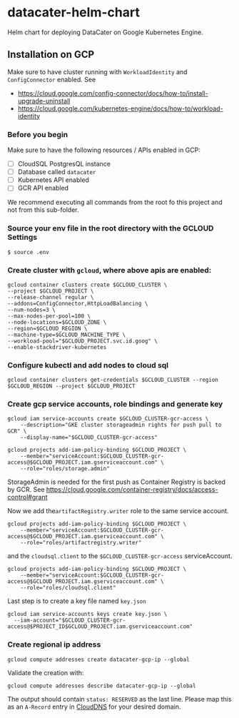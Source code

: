 # datacater-helm-chart
Helm chart for deploying DataCater on Google Kubernetes Engine.

## Installation on GCP

Make sure to have cluster running with `WorkloadIdentity` and `ConfigConnector` enabled.
See
- https://cloud.google.com/config-connector/docs/how-to/install-upgrade-uninstall
- https://cloud.google.com/kubernetes-engine/docs/how-to/workload-identity

### Before you begin
Make sure to have the following resources / APIs enabled in GCP:
- [ ] CloudSQL PostgresQL instance
- [ ] Database called `datacater`
- [ ] Kubernetes API enabled
- [ ] GCR API enabled

We recommend executing all commands from the root fo this project and not from this sub-folder.
### Source your env file in the root directory with the GCLOUD Settings
```
$ source .env 
```

### Create cluster with `gcloud`, where above apis are enabled:
```
gcloud container clusters create $GCLOUD_CLUSTER \
--project $GCLOUD_PROJECT \
--release-channel regular \
--addons=ConfigConnector,HttpLoadBalancing \
--num-nodes=3 \
--max-nodes-per-pool=100 \
--node-locations=$GCLOUD_ZONE \
--region=$GCLOUD_REGION \
--machine-type=$GCLOUD_MACHINE_TYPE \
--workload-pool="$GCLOUD_PROJECT.svc.id.goog" \
--enable-stackdriver-kubernetes
```

### Configure kubectl and add nodes to cloud sql
```
gcloud container clusters get-credentials $GCLOUD_CLUSTER --region $GCLOUD_REGION --project $GCLOUD_PROJECT
```

### Create gcp service accounts, role bindings and generate key

```
gcloud iam service-accounts create $GCLOUD_CLUSTER-gcr-access \
    --description="GKE cluster storageadmin rights for push pull to GCR" \
    --display-name="$GCLOUD_CLUSTER-gcr-access"
```
```
gcloud projects add-iam-policy-binding $GCLOUD_PROJECT \
    --member="serviceAccount:$GCLOUD_CLUSTER-gcr-access@$GCLOUD_PROJECT.iam.gserviceaccount.com" \
    --role="roles/storage.admin"
```
StorageAdmin is needed for the first push as Container Registry is backed by GCR.
See https://cloud.google.com/container-registry/docs/access-control#grant

Now we add the`artifactRegistry.writer` role to the same service account.
```
gcloud projects add-iam-policy-binding $GCLOUD_PROJECT \
    --member="serviceAccount:$GCLOUD_CLUSTER-gcr-access@$GCLOUD_PROJECT.iam.gserviceaccount.com" \
    --role="roles/artifactregistry.writer"
```
and the `cloudsql.client` to the `$GCLOUD_CLUSTER-gcr-access` serviceAccount.
```
gcloud projects add-iam-policy-binding $GCLOUD_PROJECT \
    --member="serviceAccount:$GCLOUD_CLUSTER-gcr-access@$GCLOUD_PROJECT.iam.gserviceaccount.com" \
    --role="roles/cloudsql.client"
```

Last step  is to create a key file named `key.json`

```
gcloud iam service-accounts keys create key.json \
  --iam-account="$GCLOUD_CLUSTER-gcr-access@$PROJECT_ID$GCLOUD_PROJECT.iam.gserviceaccount.com"
```

### Create regional ip address

```
gcloud compute addresses create datacater-gcp-ip --global
```
Validate the creation with:
```
gcloud compute addresses describe datacater-gcp-ip --global
```
The output should contain `status: RESERVED` as the last line.
Please map this as an `A-Record` entry in [CloudDNS](https://console.cloud.google.com/net-services/dns)
for your desired domain.